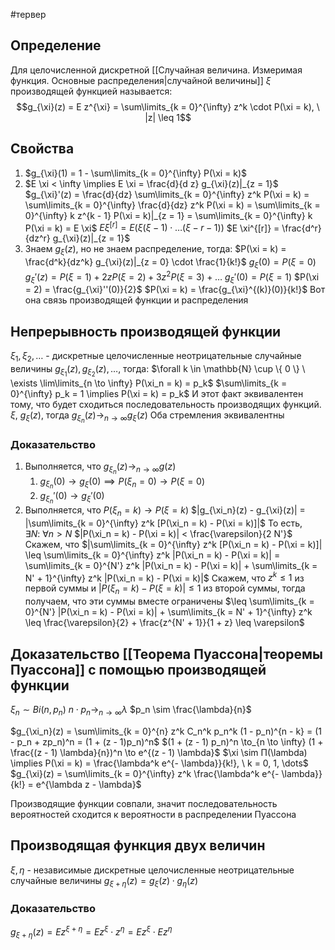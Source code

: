 #тервер 
## Определение
Для целочисленной дискретной [[Случайная величина. Измеримая функция. Основные распределения|случайной величины]] $\xi$ производящей функцией называется:
$$g_{\xi}(z) = E z^{\xi} = \sum\limits_{k = 0}^{\infty} z^k \cdot P(\xi = k), \ |z| \leq 1$$

## Свойства
1) $g_{\xi}(1) = 1 - \sum\limits_{k = 0}^{\infty} P(\xi = k)$
2) $E \xi < \infty \implies E \xi = \frac{d}{d z} g_{\xi}(z)|_{z = 1}$
	$g_{\xi}'(z) = \frac{d}{dz} \sum\limits_{k = 0}^{\infty} z^k P(\xi = k) = \sum\limits_{k = 0}^{\infty} \frac{d}{dz} z^k P(\xi = k) = \sum\limits_{k = 0}^{\infty} k z^{k - 1} P(\xi = k)|_{z = 1} = \sum\limits_{k = 0}^{\infty} k P(\xi = k) = E \xi$
	$E \xi^{[r]} = E (\xi (\xi - 1) \cdot \dots (\xi - r - 1))$
	$E \xi^{[r]} = \frac{d^r}{dz^r} g_{\xi}(z)|_{z = 1}$
3) Знаем $g_{\xi}(z)$, но не знаем распределение, тогда: $P(\xi = k) = \frac{d^k}{dz^k} g_{\xi}(z)|_{z = 0} \cdot \frac{1}{k!}$
	$g_{\xi}(0) = P(\xi = 0)$
	$g_{\xi}'(z) = P(\xi = 1) + 2z P(\xi = 2) + 3z^2 P(\xi = 3) + \dots$
	$g_{\xi}'(0) = P(\xi = 1)$
	$P(\xi = 2) = \frac{g_{\xi}''(0)}{2}$
	$P(\xi = k) = \frac{g_{\xi}^{(k)}(0)}{k!}$
	Вот она связь производящей функции и распределения

## Непрерывность производящей функции
$\xi_1, \xi_2, \dots$ - дискретные целочисленные неотрицательные случайные величины
$g_{\xi_1}(z), g_{\xi_2}(z), \dots$, тогда:
$\forall k \in \mathbb{N} \cup \{ 0 \} \ \exists \lim\limits_{n \to \infty} P(\xi_n = k) = p_k$
$\sum\limits_{k = 0}^{\infty} p_k = 1 \implies P(\xi = k) = p_k$
И этот факт эквивалентен тому, что будет сходиться последовательность производящих функций.
$\xi, \ g_{\xi}(z)$, тогда $g_{\xi_n}(z) \to_{n \to \infty} g_{\xi}(z)$
Оба стремления эквивалентны

### Доказательство
1) Выполняется, что $g_{\xi_n}(z) \to_{n \to \infty} g(z)$
	1.  $g_{\xi_n}(0) \to g_{\xi}(0) \implies P(\xi_n = 0) \to P(\xi = 0)$
	2. $g_{\xi_n}'(0) \to g_{\xi}'(0)$
2) Выполняется, что $P(\xi_n = k) \to P(\xi = k)$
	$|g_{\xi_n}(z) - g_{\xi}(z)| = |\sum\limits_{k = 0}^{\infty} z^k [P(\xi_n = k) - P(\xi = k)]|$
	То есть, $\exists N: \ \forall n > N$
	$|P(\xi_n = k) - P(\xi = k)| < \frac{\varepsilon}{2 N'}$
	Скажем, что $|\sum\limits_{k = 0}^{\infty} z^k [P(\xi_n = k) - P(\xi = k)]| \leq \sum\limits_{k = 0}^{\infty} z^k |P(\xi_n = k) - P(\xi = k)| = \sum\limits_{k = 0}^{N'} z^k |P(\xi_n = k) - P(\xi = k)| + \sum\limits_{k = N' + 1}^{\infty} z^k |P(\xi_n = k) - P(\xi = k)|$
	Скажем, что $z^k \leq 1$ из первой суммы и $|P(\xi_n = k) - P(\xi = k)| \leq 1$ из второй суммы, тогда получаем, что эти суммы вместе ограничены $\leq \sum\limits_{k = 0}^{N'} |P(\xi_n = k) - P(\xi = k)| + \sum\limits_{k = N' + 1}^{\infty} z^k \leq \frac{\varepsilon}{2} + \frac{z^{N' + 1}}{1 + z} \leq \varepsilon$

## Доказательство [[Теорема Пуассона|теоремы Пуассона]] с помощью производящей функции
$\xi_n \sim Bi(n, p_n)$
$n \cdot p_n \to_{n \to \infty} \lambda$
$p_n \sim \frac{\lambda}{n}$

$g_{\xi_n}(z) = \sum\limits_{k = 0}^{n} z^k C_n^k p_n^k (1 - p_n)^{n - k} = (1 - p_n + zp_n)^n = (1 + (z - 1)p_n)^n$
$(1 + (z - 1) p_n)^n \to_{n \to \infty} (1 + \frac{(z - 1) \lambda}{n})^n \to e^{(z - 1) \lambda}$
$\xi \sim П(\lambda) \implies P(\xi = k) = \frac{\lambda^k e^{- \lambda}}{k!}, \ k = 0, 1, \dots$
$g_{\xi}(z) = \sum\limits_{k = 0}^{\infty} z^k \frac{\lambda^k e^{- \lambda}}{k!} = e^{\lambda z - \lambda}$

Производящие функции совпали, значит последовательность вероятностей сходится к вероятности в распределении Пуассона

## Производящая функция двух величин
$\xi, \eta$ - независимые дискретные целочисленные неотрицательные случайные величины
$g_{\xi + \eta}(z) = g_{\xi}(z) \cdot g_{\eta}(z)$

### Доказательство
$g_{\xi + \eta}(z) = E z^{\xi + \eta} = E z^{\xi} \cdot z^{\eta} = E z^{\xi} \cdot E z^{\eta}$